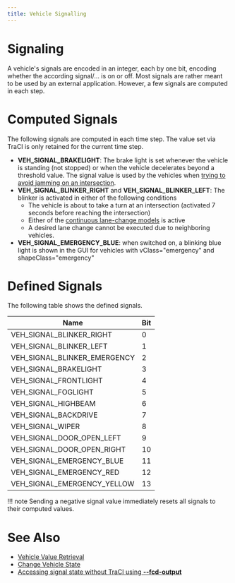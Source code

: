 ```yaml
---
title: Vehicle Signalling
---
```


# Signaling

A vehicle's signals are encoded in an integer, each by one bit, encoding
whether the according signal/... is on or off. Most signals are rather
meant to be used by an external application. However, a few signals are
computed in each step.

# Computed Signals

The following signals are computed in each time step. The value set via
TraCI is only retained for the current time step.

- **VEH_SIGNAL_BRAKELIGHT**: The brake light is set whenever the
vehicle is standing (not stopped) or when the vehicle decelerates
beyond a threshold value. The signal value is used by the vehicles
when [trying to avoid jamming on an intersection](../Simulation/Intersections.md#junction_blocking).
- **VEH_SIGNAL_BLINKER_RIGHT** and **VEH_SIGNAL_BLINKER_LEFT**:
The blinker is activated in either of the following conditions
  - The vehicle is about to take a turn at an intersection
    (activated 7 seconds before reaching the intersection)
  - Either of the [continuous lane-change models](../Simulation/SublaneModel.md) is active
  - A desired lane change cannot be executed due to neighboring
    vehicles.
- **VEH_SIGNAL_EMERGENCY_BLUE**: when switched on, a blinking blue
light is shown in the GUI for vehicles with vClass="emergency" and
shapeClass="emergency"

# Defined Signals

The following table shows the defined signals.

| Name                            | Bit |
| ------------------------------- | --- |
| VEH_SIGNAL_BLINKER_RIGHT     | 0   |
| VEH_SIGNAL_BLINKER_LEFT      | 1   |
| VEH_SIGNAL_BLINKER_EMERGENCY | 2   |
| VEH_SIGNAL_BRAKELIGHT         | 3   |
| VEH_SIGNAL_FRONTLIGHT         | 4   |
| VEH_SIGNAL_FOGLIGHT           | 5   |
| VEH_SIGNAL_HIGHBEAM           | 6   |
| VEH_SIGNAL_BACKDRIVE          | 7   |
| VEH_SIGNAL_WIPER              | 8   |
| VEH_SIGNAL_DOOR_OPEN_LEFT   | 9   |
| VEH_SIGNAL_DOOR_OPEN_RIGHT  | 10  |
| VEH_SIGNAL_EMERGENCY_BLUE    | 11  |
| VEH_SIGNAL_EMERGENCY_RED     | 12  |
| VEH_SIGNAL_EMERGENCY_YELLOW  | 13  |

!!! note
    Sending a negative signal value immediately resets all signals to their computed values.

# See Also

- [Vehicle Value Retrieval](../TraCI/Vehicle_Value_Retrieval.md)
- [Change Vehicle State](../TraCI/Change_Vehicle_State.md)
- [Accessing signal state without TraCI using **--fcd-output**](../Simulation/Output/FCDOutput.md#further_options)